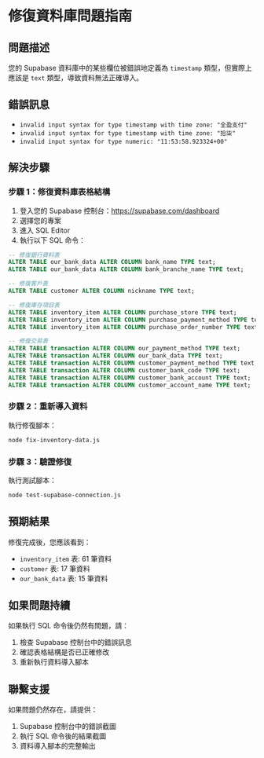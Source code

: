 # 修復資料庫問題指南

## 問題描述
您的 Supabase 資料庫中的某些欄位被錯誤地定義為 `timestamp` 類型，但實際上應該是 `text` 類型，導致資料無法正確導入。

## 錯誤訊息
- `invalid input syntax for type timestamp with time zone: "全盈支付"`
- `invalid input syntax for type timestamp with time zone: "拾柒"`
- `invalid input syntax for type numeric: "11:53:58.923324+00"`

## 解決步驟

### 步驟 1：修復資料庫表格結構

1. 登入您的 Supabase 控制台：https://supabase.com/dashboard
2. 選擇您的專案
3. 進入 SQL Editor
4. 執行以下 SQL 命令：

```sql
-- 修復銀行資料表
ALTER TABLE our_bank_data ALTER COLUMN bank_name TYPE text;
ALTER TABLE our_bank_data ALTER COLUMN bank_branche_name TYPE text;

-- 修復客戶表
ALTER TABLE customer ALTER COLUMN nickname TYPE text;

-- 修復庫存項目表
ALTER TABLE inventory_item ALTER COLUMN purchase_store TYPE text;
ALTER TABLE inventory_item ALTER COLUMN purchase_payment_method TYPE text;
ALTER TABLE inventory_item ALTER COLUMN purchase_order_number TYPE text;

-- 修復交易表
ALTER TABLE transaction ALTER COLUMN our_payment_method TYPE text;
ALTER TABLE transaction ALTER COLUMN our_bank_data TYPE text;
ALTER TABLE transaction ALTER COLUMN customer_payment_method TYPE text;
ALTER TABLE transaction ALTER COLUMN customer_bank_code TYPE text;
ALTER TABLE transaction ALTER COLUMN customer_bank_account TYPE text;
ALTER TABLE transaction ALTER COLUMN customer_account_name TYPE text;
```

### 步驟 2：重新導入資料

執行修復腳本：

```bash
node fix-inventory-data.js
```

### 步驟 3：驗證修復

執行測試腳本：

```bash
node test-supabase-connection.js
```

## 預期結果

修復完成後，您應該看到：
- `inventory_item` 表: 61 筆資料
- `customer` 表: 17 筆資料
- `our_bank_data` 表: 15 筆資料

## 如果問題持續

如果執行 SQL 命令後仍然有問題，請：

1. 檢查 Supabase 控制台中的錯誤訊息
2. 確認表格結構是否已正確修改
3. 重新執行資料導入腳本

## 聯繫支援

如果問題仍然存在，請提供：
1. Supabase 控制台中的錯誤截圖
2. 執行 SQL 命令後的結果截圖
3. 資料導入腳本的完整輸出 